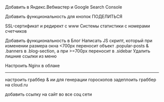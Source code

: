 Добавить в Яндекс.Вебмастер и Google Search Console 

Добавить функциональность для кнопок ПОДЕЛИТЬСЯ

SSL-сертификат и редирект с www
Системы статистики с номерами счетчиков

Добавить функциональность в Блог
Написать JS скрипт, который при изменении размера окна <700px переносит объект .popular-posts & .banners в .blog-section, а при >=700px переносит в .sidebar
Удалить лишние ссылки из меню

Настроить Nginx в облаке

----


настроить граббер & ии для генерации гороскопов
задеплоить граббер на cloud.ru

добавить ссылку на сайт во все соц сети